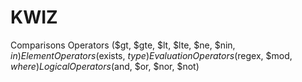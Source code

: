 # KWIZ

Comparisons Operators ($gt, $gte, $lt, $lte, $ne, $nin, $in)
Element Operators ($exists, $type)
Evaluation Operators ($regex, $mod, $where)
Logical Operators ($and, $or, $nor, $not)

